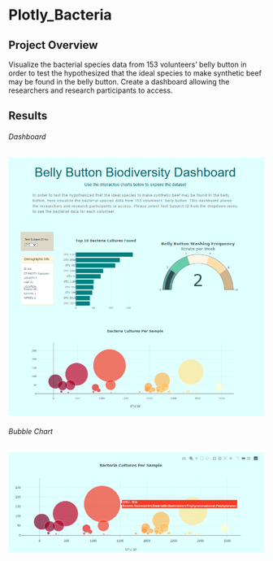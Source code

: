 # Plotly_Bacteria

## Project Overview
Visualize the bacterial species data from 153 volunteers’ belly button in order to test the hypothesized that the ideal species to make synthetic beef may be found in the belly button. Create a dashboard allowing the researchers and research participants to access.
## Results

###### Dashboard
![](results/Figure1.png)

###### Bubble Chart
![](results/Figure2.png)


